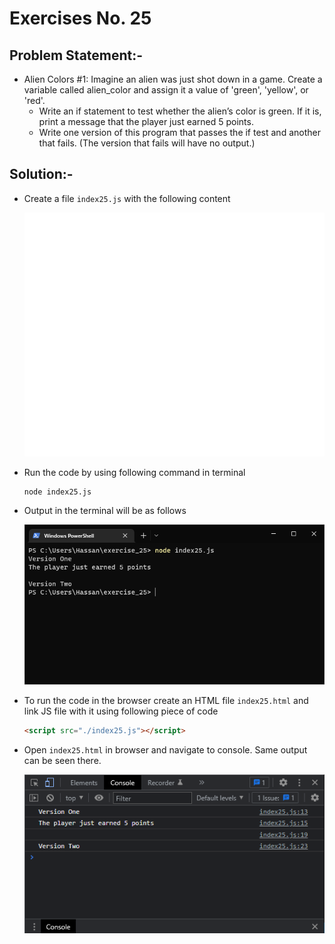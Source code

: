 # Exercises No. 25

## Problem Statement:-

- Alien Colors #1:
  Imagine an alien was just shot down in a game.
  Create a variable called alien_color and assign it a value of 'green', 'yellow', or 'red'.
  - Write an if statement to test whether the alien’s color is green.
    If it is, print a message that the player just earned 5 points.
  - Write one version of this program that passes the if test and another that
    fails. (The version that fails will have no output.)

## Solution:-

- Create a file `index25.js` with the following content

  ![Exercise 25 JS Code](../snaps/q25p1.svg)

- Run the code by using following command in terminal

  ```
  node index25.js
  ```

- Output in the terminal will be as follows

  ![Exercise 25 Terminal Output](../snaps/q25p2.PNG)

- To run the code in the browser create an HTML file `index25.html` and link JS file with it using following piece of code

  ```html
  <script src="./index25.js"></script>
  ```

- Open `index25.html` in browser and navigate to console. Same output can be seen there.

  ![Exercise 25 Console Output](../snaps/q25p3.PNG)
